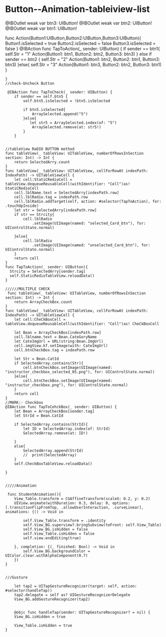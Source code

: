 # Button--Animation-tableiview-list

@IBOutlet weak var btn3: UIButton!
@IBOutlet weak var btn2: UIButton!
@IBOutlet weak var btn1: UIButton!


func Action(Button1:UIButton,Button2:UIButton,Button3:UIButton){
        Button1.isSelected = true
        Button2.isSelected = false
        Button3.isSelected = false
    }
    @IBAction func TapToAction(_ sender: UIButton) {
        if sender == btn1{
            self.Str = "1"
            Action(Button1: btn1, Button2: btn2, Button3: btn3)
        }
        else if sender == btn2 {
            self.Str = "2"
            Action(Button1: btn2, Button2: btn1, Button3: btn3)
        }else{
            self.Str = "3"
            Action(Button1: btn3, Button2: btn2, Button3: btn1)
        }
        
    }
    //check-Uncheck Button
    
     @IBAction func TapToCheck(_ sender: UIButton) {
        if sender == self.btn5 {
            self.btn5.isSelected = !btn5.isSelected
            
            if btn5.isSelected{
                ArraySelected.append("5")
            }else{
               let str5 = ArraySelected.index(of: "5")
                ArraySelected.remove(at: str5!)
            }
        }
        
        
    //tableView RaDIO BUTTON method 
    func tableView(_ tableView: UITableView, numberOfRowsInSection section: Int) -> Int {
        return SelectedArry.count
    }
    func tableView(_ tableView: UITableView, cellForRowAt indexPath: IndexPath) -> UITableViewCell {
        let cell:StatiCRedioCell = tableView.dequeueReusableCell(withIdentifier: "Cell")as! StatiCRedioCell
        cell.lblName.text = SelectedArry[indexPath.row]
        cell.lblRadio.tag = indexPath.row
        cell.lblRadio.addTarget(self, action: #selector(TapToAction), for: .touchUpInside)
        let str = SelectedArry[indexPath.row]
        if str == Strcity{
            cell.lblRadio
                .setImage(UIImage(named: "selected_Card_btn"), for: UIControlState.normal)
            
        }else{
            cell.lblRadio
                .setImage(UIImage(named: "unselected_Card_btn"), for: UIControlState.normal)
        }
        return cell
    }
    func TapToAction(_ sender: UIButton){
      Strcity = SelectedArry[sender.tag]
      self.StaticRedioTableView.reloadData()
    }
    
    //////MULTIPLE CHECK
     func tableView(_ tableView: UITableView, numberOfRowsInSection section: Int) -> Int {
        return ArrayCheckBox.count
    }
    func tableView(_ tableView: UITableView, cellForRowAt indexPath: IndexPath) -> UITableViewCell {
        let cell:CheCkBoxCell = tableView.dequeueReusableCell(withIdentifier: "Cell")as! CheCkBoxCell
        
        let Bean = ArrayCheckBox[indexPath.row]
        cell.lblname.text = Bean.CateGoryName
        let CateImgUrl = URL(string:Bean.ImgUrl)
        cell.imgView.kf.setImage(with: CateImgUrl)
        cell.btnCheckBox.tag = indexPath.row
        
        let Str = Bean.CatId
        if SelectedArray.contains(Str){
            cell.btnCheckBox.setImage(UIImage(named: "instructor_checkbox_selected_05.png"), for: UIControlState.normal)
        }else{
            cell.btnCheckBox.setImage(UIImage(named: "instructur_checkbox.png"), for: UIControlState.normal)
        }
        return cell
    }
    //MARK:- Checkbox
    @IBAction func TapToCehckBox(_ sender: UIButton) {
        let Bean = ArrayCheckBox[sender.tag]
        let StrId = Bean.CatId
        
        if SelectedArray.contains(StrId){
            let ID = SelectedArray.index(of: StrId)
            SelectedArray.remove(at: ID!)
            
        }
        else{
            SelectedArray.append(StrId)
            //  print(SelectedArray)
        }
        self.CheckBoxTableView.reloadData()
        
    }
    
    
    /////Animation
    
     func StudentAnimation(){
        View_Table.transform = CGAffineTransform(scaleX: 0.2, y: 0.2)
        UIView.animate(withDuration: 0.3, delay: 0, options: [.transitionFlipFromTop, .allowUserInteraction, .curveLinear], animations: {() -> Void in
            
            self.View_Table.transform = .identity
            self.View_BG.superview?.bringSubview(toFront: self.View_Table)
            self.View_BG.isHidden = false
            self.View_Table.isHidden = false
            self.view.endEditing(true)
            
        }, completion: {(_ finished: Bool) -> Void in
            self.View_BG.backgroundColor = UIColor.clear.withAlphaComponent(0.7)
        })
    }
    
    
    ///Gusture
    
        let tap2 = UITapGestureRecognizer(target: self, action: #selector(handleTap))
        tap2.delegate = self as? UIGestureRecognizerDelegate
        View_BG.addGestureRecognizer(tap2)  
        
        
        @objc func handleTap(sender: UITapGestureRecognizer? = nil) {
        View_BG.isHidden = true
        
        View_Table.isHidden = true
    }
    
    
    
